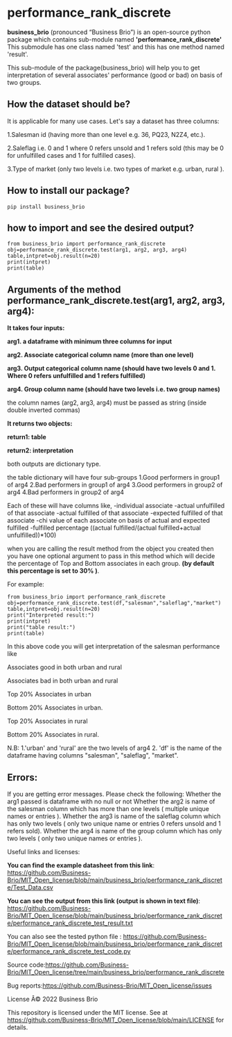 # performance_rank_discrete
**business_brio** (pronounced “Business Brio”) is an open-source python package which contains sub-module named **'performance_rank_discrete'**
This submodule has one class named 'test' and this has one method named 'result'.

This sub-module of the package(business_brio) will help you to get interpretation of several associates' performance (good or bad) 
on basis of two groups.

## How the dataset should be?

It is applicable for many use cases.
Let's say a dataset has three columns:

 1.Salesman id (having more than one level e.g. 36, PQ23, N2Z4, etc.).
 
 2.Saleflag i.e. 0 and 1 where 0 refers unsold and 1 refers sold (this may be 0 for unfulfilled cases and 1 for fulfilled cases).
 
 3.Type of market (only two levels i.e. two types of market e.g. urban, rural ).


## How to install our package?

```
pip install business_brio
```

## how to import and see the desired output?
```
from business_brio import performance_rank_discrete
obj=performance_rank_discrete.test(arg1, arg2, arg3, arg4)
table,intpret=obj.result(n=20)
print(intpret)
print(table)
```
## Arguments of the method performance_rank_discrete.test(arg1, arg2, arg3, arg4):

**It takes four inputs:**

**arg1. a dataframe with minimum three columns for input**

**arg2. Associate categorical column name (more than one level)**

**arg3. Output categorical column name (should have two levels 0 and 1. Where 0 refers unfulfilled and 1 refers fulfilled)**

**arg4. Group column name (should have two levels i.e. two group names)**

the column names (arg2, arg3, arg4) must be passed as string (inside double inverted commas)

**It returns two objects:**

**return1: table**

**return2: interpretation**

both outputs are dictionary type.

the table dictionary will have four sub-groups 
1.Good performers in group1 of arg4
2.Bad performers in group1 of arg4
3.Good performers in group2 of arg4
4.Bad performers in group2 of arg4

Each of these will have columns like, 
-individual associate
-actual unfulfilled of that associate
-actual fulfilled of that associate
-expected fulfilled of that associate
-chi value of each associate on basis of actual and expected fulfilled
-fulfilled percentage ((actual fulfilled/(actual fulfilled+actual unfulfilled))*100)



when you are calling the result method from the object you created then you have one optional argument to pass in this method which will decide the percentage of Top and Bottom associates in each group. 
**(by default this percentage is set to 30% )**.

For example:
```
from business_brio import performance_rank_discrete
obj=performance_rank_discrete.test(df,"salesman","saleflag","market")
table,intpret=obj.result(n=20)
print("Interpreted result:")
print(intpret)
print("table result:")
print(table)
```
In this above code you will get interpretation of the salesman performance like 

Associates good in both urban and rural

Associates bad in both urban and rural

Top 20% Associates in urban

Bottom 20% Associates in urban.

Top 20% Associates in rural

Bottom 20% Associates in rural.

N.B: 1.'urban' and 'rural' are the two levels of arg4
     2. 'df' is the name of the dataframe having columns "salesman", "saleflag", "market".

   
## Errors:
 
 If you are getting error messages. Please check the following:
 Whether the arg1 passed is dataframe with no null or not
 Whether the arg2 is name of the salesman column which has more than one levels ( multiple unique names or entries ).
 Whether the arg3 is name of the saleflag column which has only two levels ( only two unique name or entries 0 refers unsold and 1 refers sold).
 Whether the arg4 is name of the group column which has only two levels ( only two unique names or entries ).



Useful links and licenses:

**You can find the example datasheet from this link**:
https://github.com/Business-Brio/MIT_Open_license/blob/main/business_brio/performance_rank_discrete/Test_Data.csv

**You can see the output from this link (output is shown in text file)**: 
https://github.com/Business-Brio/MIT_Open_license/blob/main/business_brio/performance_rank_discrete/performance_rank_discrete_test_result.txt
 
You can also see the tested python file : 
https://github.com/Business-Brio/MIT_Open_license/blob/main/business_brio/performance_rank_discrete/performance_rank_discrete_test_code.py

Source code:https://github.com/Business-Brio/MIT_Open_license/tree/main/business_brio/performance_rank_discrete

Bug reports:https://github.com/Business-Brio/MIT_Open_license/issues



License
Â© 2022 Business Brio

This repository is licensed under the MIT license. 
See at   https://github.com/Business-Brio/MIT_Open_license/blob/main/LICENSE   for details.


